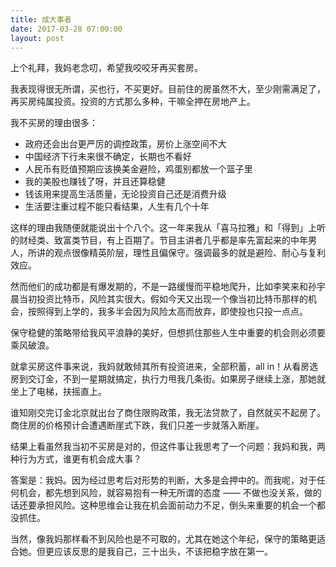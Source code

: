 ```yaml
---
title: 成大事者
date: 2017-03-28 07:00:00
layout: post
---
```


上个礼拜，我妈老念叨，希望我咬咬牙再买套房。

我表现得很无所谓，买也行，不买更好。目前住的房虽然不大，至少刚需满足了，再买房纯属投资。投资的方式那么多种，干嘛全押在房地产上。

我不买房的理由很多：
* 政府还会出台更严厉的调控政策，房价上涨空间不大
* 中国经济下行未来很不确定，长期也不看好
* 人民币有贬值预期应该换美金避险，鸡蛋别都放一个篮子里
* 我的美股也赚钱了呀，并且还算稳健
* 钱该用来提高生活质量，无论投资自己还是消费升级
* 生活要注重过程不能只看结果，人生有几个十年

这样的理由我随便就能说出十个八个。这一年来我从「喜马拉雅」和「得到」上听的财经类、致富类节目，有上百期了。节目主讲者几乎都是率先富起来的中年男人，所讲的观点很像精英阶层，理性且偏保守。强调最多的就是避险、耐心与复利效应。

然而他们的成功都是有爆发期的，不是一路缓慢而平稳地爬升，比如李笑来和孙宇晨当初投资比特币，风险其实很大。假如今天又出现一个像当初比特币那样的机会，按照得到上学的，我多半会因为风险太高而放弃，即使投也只投一点点。

保守稳健的策略带给我风平浪静的美好，但想抓住那些人生中重要的机会则必须要乘风破浪。

就拿买房这件事来说，我妈就敢倾其所有投资进来，全部积蓄，all in！从看房选房到交订金，不到一星期就搞定，执行力甩我几条街。如果房子继续上涨，那她就坐上了电梯，扶摇直上。

谁知刚交完订金北京就出台了商住限购政策，我无法贷款了，自然就买不起房了。商住房的价格预计会遭遇断崖式下跌，我们只差一步就落入断崖。

结果上看虽然我当初不买房是对的，但这件事让我思考了一个问题：我妈和我，两种行为方式，谁更有机会成大事？

答案是：我妈。因为经过思考后对形势的判断，大多是会押中的。而我呢，对于任何机会，都先想到风险，就容易抱有一种无所谓的态度 —— 不做也没关系，做的话还要承担风险。这种思维会让我在机会面前动力不足，倒头来重要的机会一个都没抓住。

当然，像我妈那样看不到风险也是不可取的，尤其在她这个年纪，保守的策略更适合她。但更应该反思的是我自己，三十出头，不该把稳字放在第一。

